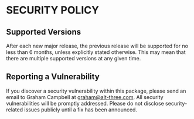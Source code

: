 # SECURITY POLICY

## Supported Versions

After each new major release, the previous release will be supported for no
less than 6 months, unless explicitly stated otherwise. This may mean that there
are multiple supported versions at any given time.

## Reporting a Vulnerability

If you discover a security vulnerability within this package, please send an
email to Graham Campbell at graham@alt-three.com. All security vulnerabilities
will be promptly addressed. Please do not disclose security-related issues
publicly until a fix has been announced.
